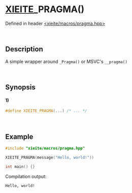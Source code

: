 # [XIEITE](../../macros.md)\_PRAGMA\(\)
Defined in header [<xieite/macros/pragma.hpp>](../../../include/xieite/macros/pragma.hpp)

&nbsp;

## Description
A simple wrapper around `_Pragma()` or MSVC's `__pragma()`

&nbsp;

## Synopsis
#### 1)
```cpp
#define XIEITE_PRAGMA(...) /* ... */
```

&nbsp;

## Example
```cpp
#include "xieite/macros/pragma.hpp"

XIEITE_PRAGMA(message("Hello, world!"))

int main() {}
```
Compilation output:
```
Hello, world!
```
